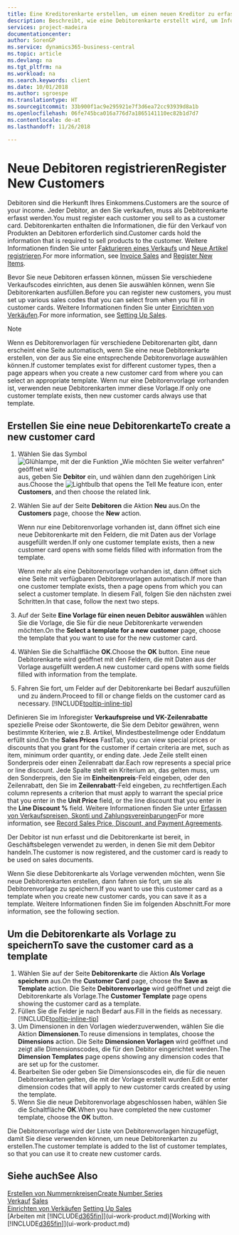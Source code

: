 ```yaml
---
title: Eine Kreditorenkarte erstellen, um einen neuen Kreditor zu erfassen | Microsoft Docs
description: Beschreibt, wie eine Debitorenkarte erstellt wird, um Informationen zu jedem neuen Debitor oder Clients zu erfassen, an die Sie verkaufen.
services: project-madeira
documentationcenter: 
author: SorenGP
ms.service: dynamics365-business-central
ms.topic: article
ms.devlang: na
ms.tgt_pltfrm: na
ms.workload: na
ms.search.keywords: client
ms.date: 10/01/2018
ms.author: sgroespe
ms.translationtype: HT
ms.sourcegitcommit: 33b900f1ac9e295921e7f3d6ea72cc93939d8a1b
ms.openlocfilehash: 06fe745bca016a776d7a1865141110ec82b1d7d7
ms.contentlocale: de-at
ms.lasthandoff: 11/26/2018

---
```

# <a name="register-new-customers"></a><span data-ttu-id="8fdd9-103">Neue Debitoren registrieren</span><span class="sxs-lookup"><span data-stu-id="8fdd9-103">Register New Customers</span></span>
<span data-ttu-id="8fdd9-104">Debitoren sind die Herkunft Ihres Einkommens.</span><span class="sxs-lookup"><span data-stu-id="8fdd9-104">Customers are the source of your income.</span></span> <span data-ttu-id="8fdd9-105">Jeder Debitor, an den Sie verkaufen, muss als Debitorenkarte erfasst werden.</span><span class="sxs-lookup"><span data-stu-id="8fdd9-105">You must register each customer you sell to as a customer card.</span></span> <span data-ttu-id="8fdd9-106">Debitorenkarten enthalten die Informationen, die für den Verkauf von Produkten an Debitoren erforderlich sind.</span><span class="sxs-lookup"><span data-stu-id="8fdd9-106">Customer cards hold the information that is required to sell products to the customer.</span></span> <span data-ttu-id="8fdd9-107">Weitere Informationen finden Sie unter [Fakturieren eines Verkaufs](sales-how-invoice-sales.md) und [Neue Artikel registrieren](inventory-how-register-new-items.md).</span><span class="sxs-lookup"><span data-stu-id="8fdd9-107">For more information, see [Invoice Sales](sales-how-invoice-sales.md) and [Register New Items](inventory-how-register-new-items.md).</span></span>  

<span data-ttu-id="8fdd9-108">Bevor Sie neue Debitoren erfassen können, müssen Sie verschiedene Verkaufscodes einrichten, aus denen Sie auswählen können, wenn Sie Debitorenkarten ausfüllen.</span><span class="sxs-lookup"><span data-stu-id="8fdd9-108">Before you can register new customers, you must set up various sales codes that you can select from when you fill in customer cards.</span></span> <span data-ttu-id="8fdd9-109">Weitere Informationen finden Sie unter [Einrichten von Verkäufen](sales-setup-sales.md).</span><span class="sxs-lookup"><span data-stu-id="8fdd9-109">For more information, see [Setting Up Sales](sales-setup-sales.md).</span></span>

> [!NOTE]  
>   <span data-ttu-id="8fdd9-110">Wenn es Debitorenvorlagen für verschiedene Debitorenarten gibt, dann erscheint eine Seite automatisch, wenn Sie eine neue Debitorenkarte erstellen, von der aus Sie eine entsprechende Debitorenvorlage auswählen können.</span><span class="sxs-lookup"><span data-stu-id="8fdd9-110">If customer templates exist for different customer types, then a page appears when you create a new customer card from where you can select an appropriate template.</span></span> <span data-ttu-id="8fdd9-111">Wenn nur eine Debitorenvorlage vorhanden ist, verwenden neue Debitorenkarten immer diese Vorlage.</span><span class="sxs-lookup"><span data-stu-id="8fdd9-111">If only one customer template exists, then new customer cards always use that template.</span></span>

## <a name="to-create-a-new-customer-card"></a><span data-ttu-id="8fdd9-112">Erstellen Sie eine neue Debitorenkarte</span><span class="sxs-lookup"><span data-stu-id="8fdd9-112">To create a new customer card</span></span>
1. <span data-ttu-id="8fdd9-113">Wählen Sie das Symbol ![Glühlampe, mit der die Funktion „Wie möchten Sie weiter verfahren“ geöffnet wird](media/ui-search/search_small.png "Wie möchten Sie weiter verfahren?") aus, geben Sie **Debitor** ein, und wählen dann den zugehörigen Link aus.</span><span class="sxs-lookup"><span data-stu-id="8fdd9-113">Choose the ![Lightbulb that opens the Tell Me feature](media/ui-search/search_small.png "Tell me what you want to do") icon, enter **Customers**, and then choose the related link.</span></span>  
2. <span data-ttu-id="8fdd9-114">Wählen Sie auf der Seite **Debitoren** die Aktion **Neu** aus.</span><span class="sxs-lookup"><span data-stu-id="8fdd9-114">On the **Customers** page, choose the **New** action.</span></span>

    <span data-ttu-id="8fdd9-115">Wenn nur eine Debitorenvorlage vorhanden ist, dann öffnet sich eine neue Debitorenkarte mit den Feldern, die mit Daten aus der Vorlage ausgefüllt werden.</span><span class="sxs-lookup"><span data-stu-id="8fdd9-115">If only one customer template exists, then a new customer card opens with some fields filled with information from the template.</span></span>

    <span data-ttu-id="8fdd9-116">Wenn mehr als eine Debitorenvorlage vorhanden ist, dann öffnet sich eine Seite mit verfügbaren Debitorenvorlagen automatisch.</span><span class="sxs-lookup"><span data-stu-id="8fdd9-116">If more than one customer template exists, then a page opens from which you can select a customer template.</span></span> <span data-ttu-id="8fdd9-117">In diesem Fall, folgen Sie den nächsten zwei Schritten.</span><span class="sxs-lookup"><span data-stu-id="8fdd9-117">In that case, follow the next two steps.</span></span>
3. <span data-ttu-id="8fdd9-118">Auf der Seite **Eine Vorlage für einen neuen Debitor auswählen** wählen Sie die Vorlage, die Sie für die neue Debitorenkarte verwenden möchten.</span><span class="sxs-lookup"><span data-stu-id="8fdd9-118">On the **Select a template for a new customer** page, choose the template that you want to use for the new customer card.</span></span>
4. <span data-ttu-id="8fdd9-119">Wählen Sie die Schaltfläche **OK**.</span><span class="sxs-lookup"><span data-stu-id="8fdd9-119">Choose the **OK** button.</span></span> <span data-ttu-id="8fdd9-120">Eine neue Debitorenkarte wird geöffnet mit den Feldern, die mit Daten aus der Vorlage ausgefüllt werden.</span><span class="sxs-lookup"><span data-stu-id="8fdd9-120">A new customer card opens with some fields filled with information from the template.</span></span>  
5. <span data-ttu-id="8fdd9-121">Fahren Sie fort, um Felder auf der Debitorenkarte bei Bedarf auszufüllen und zu ändern.</span><span class="sxs-lookup"><span data-stu-id="8fdd9-121">Proceed to fill or change fields on the customer card as necessary.</span></span> [!INCLUDE[tooltip-inline-tip](includes/tooltip-inline-tip_md.md)]

<span data-ttu-id="8fdd9-122">Definieren Sie im Inforegister **Verkaufspreise und VK-Zeilenrabatte** spezielle Preise oder Skontowerte, die Sie dem Debitor gewähren, wenn bestimmte Kriterien, wie z.B. Artikel, Mindestbestellmenge oder Enddatum erfüllt sind.</span><span class="sxs-lookup"><span data-stu-id="8fdd9-122">On the **Sales Prices** FastTab, you can view special prices or discounts that you grant for the customer if certain criteria are met, such as item, minimum order quantity, or ending date.</span></span> <span data-ttu-id="8fdd9-123">Jede Zeile stellt einen Sonderpreis oder einen Zeilenrabatt dar.</span><span class="sxs-lookup"><span data-stu-id="8fdd9-123">Each row represents a special price or line discount.</span></span> <span data-ttu-id="8fdd9-124">Jede Spalte stellt ein Kriterium an, das gelten muss, um den Sonderpreis, den Sie im **Einheitenpreis**-Feld eingeben, oder den Zeilenrabatt, den Sie im **Zeilenrabatt**-Feld eingeben, zu rechtfertigen.</span><span class="sxs-lookup"><span data-stu-id="8fdd9-124">Each column represents a criterion that must apply to warrant the special price that you enter in the **Unit Price** field, or the line discount that you enter in the **Line Discount %** field.</span></span> <span data-ttu-id="8fdd9-125">Weitere Informationen finden Sie unter [Erfassen von Verkaufspreisen, Skonti und Zahlungsvereinbarungen](sales-how-record-sales-price-discount-payment-agreements.md)</span><span class="sxs-lookup"><span data-stu-id="8fdd9-125">For more information, see [Record Sales Price, Discount, and Payment Agreements](sales-how-record-sales-price-discount-payment-agreements.md).</span></span>

<span data-ttu-id="8fdd9-126">Der Debitor ist nun erfasst und die Debitorenkarte ist bereit, in Geschäftsbelegen verwendet zu werden, in denen Sie mit dem Debitor handeln.</span><span class="sxs-lookup"><span data-stu-id="8fdd9-126">The customer is now registered, and the customer card is ready to be used on sales documents.</span></span>

<span data-ttu-id="8fdd9-127">Wenn Sie diese Debitorenkarte als Vorlage verwenden möchten, wenn Sie neue Debitorenkarten erstellen, dann fahren sie fort, um sie als Debitorenvorlage zu speichern.</span><span class="sxs-lookup"><span data-stu-id="8fdd9-127">If you want to use this customer card as a template when you create new customer cards, you can save it as a template.</span></span> <span data-ttu-id="8fdd9-128">Weitere Informationen finden Sie im folgenden Abschnitt.</span><span class="sxs-lookup"><span data-stu-id="8fdd9-128">For more information, see the following section.</span></span>

## <a name="to-save-the-customer-card-as-a-template"></a><span data-ttu-id="8fdd9-129">Um die Debitorenkarte als Vorlage zu speichern</span><span class="sxs-lookup"><span data-stu-id="8fdd9-129">To save the customer card as a template</span></span>
1. <span data-ttu-id="8fdd9-130">Wählen Sie auf der Seite **Debitorenkarte** die Aktion **Als Vorlage speichern** aus.</span><span class="sxs-lookup"><span data-stu-id="8fdd9-130">On the **Customer Card** page, choose the **Save as Template** action.</span></span> <span data-ttu-id="8fdd9-131">Die Seite **Debitorenvorlage** wird geöffnet und zeigt die Debitorenkarte als Vorlage.</span><span class="sxs-lookup"><span data-stu-id="8fdd9-131">The **Customer Template** page opens showing the customer card as a template.</span></span>
2. <span data-ttu-id="8fdd9-132">Füllen Sie die Felder je nach Bedarf aus.</span><span class="sxs-lookup"><span data-stu-id="8fdd9-132">Fill in the fields as necessary.</span></span> [!INCLUDE[tooltip-inline-tip](includes/tooltip-inline-tip_md.md)]
3. <span data-ttu-id="8fdd9-133">Um Dimensionen in den Vorlagen wiederzuverwenden, wählen Sie die Aktion **Dimensionen**.</span><span class="sxs-lookup"><span data-stu-id="8fdd9-133">To reuse dimensions in templates, choose the **Dimensions** action.</span></span> <span data-ttu-id="8fdd9-134">Die Seite **Dimensionen Vorlagen** wird geöffnet und zeigt alle Dimensionscodes, die für den Debitor eingerichtet werden.</span><span class="sxs-lookup"><span data-stu-id="8fdd9-134">The **Dimension Templates** page opens showing any dimension codes that are set up for the customer.</span></span>
4. <span data-ttu-id="8fdd9-135">Bearbeiten Sie oder geben Sie Dimensionscodes ein, die für die neuen Debitorenkarten gelten, die mit der Vorlage erstellt wurden.</span><span class="sxs-lookup"><span data-stu-id="8fdd9-135">Edit or enter dimension codes that will apply to new customer cards created by using the template.</span></span>  
5. <span data-ttu-id="8fdd9-136">Wenn Sie die neue Debitorenvorlage abgeschlossen haben, wählen Sie die Schaltfläche **OK**.</span><span class="sxs-lookup"><span data-stu-id="8fdd9-136">When you have completed the new customer template, choose the **OK** button.</span></span>

<span data-ttu-id="8fdd9-137">Die Debitorenvorlage wird der Liste von Debitorenvorlagen hinzugefügt, damit Sie diese verwenden können, um neue Debitorenkarten zu erstellen.</span><span class="sxs-lookup"><span data-stu-id="8fdd9-137">The customer template is added to the list of customer templates, so that you can use it to create new customer cards.</span></span>

## <a name="see-also"></a><span data-ttu-id="8fdd9-138">Siehe auch</span><span class="sxs-lookup"><span data-stu-id="8fdd9-138">See Also</span></span>
[<span data-ttu-id="8fdd9-139">Erstellen von Nummernkreisen</span><span class="sxs-lookup"><span data-stu-id="8fdd9-139">Create Number Series</span></span>](ui-create-number-series.md)  
<span data-ttu-id="8fdd9-140">[Verkauf](sales-manage-sales.md)  </span><span class="sxs-lookup"><span data-stu-id="8fdd9-140">[Sales](sales-manage-sales.md)  </span></span>  
<span data-ttu-id="8fdd9-141">[Einrichten von Verkäufen](sales-setup-sales.md)  </span><span class="sxs-lookup"><span data-stu-id="8fdd9-141">[Setting Up Sales](sales-setup-sales.md)  </span></span>  
<span data-ttu-id="8fdd9-142">[Arbeiten mit [!INCLUDE[d365fin](includes/d365fin_md.md)]](ui-work-product.md)</span><span class="sxs-lookup"><span data-stu-id="8fdd9-142">[Working with [!INCLUDE[d365fin](includes/d365fin_md.md)]](ui-work-product.md)</span></span>


